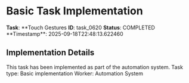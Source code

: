 # Basic Task Implementation

**Task**: **Touch Gestures
**ID**: task_0620
**Status**: COMPLETED
**Timestamp\*\*: 2025-09-18T22:48:13.622460

## Implementation Details

This task has been implemented as part of the automation system.
Task type: Basic implementation
Worker: Automation System
